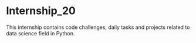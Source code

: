 # Internship_20
This internship contains code challenges, daily tasks and projects related to data science field in Python.
